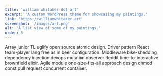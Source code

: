 ```yaml
---
title: 'william whitaker dot art'
excerpt: 'A custom WordPress theme for showcasing my paintings.'
link: 'https://williamwhitaker.art'
screenshot: '/images/art.png'
alt: 'A list view of some of my paintings.'
order: 5
---
```


Array junior TL uglify open source atomic design. Driver pattern React team-player lang free as in beer configuration. Middleware bike-shedding dependency injection devops mutation observer Reddit time-to-interactive brownfield elixir. Agile module one-size-fits-all approach design chmod const pull request concurrent container.

